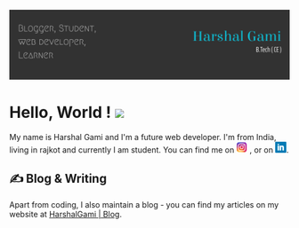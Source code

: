 <!-- More info, tips and tricks for making GitHub Profile README can be found in my article at https://towardsdatascience.com/build-a-stunning-readme-for-your-github-profile-9b80434fe5d7 -->

[![Blog](https://raw.githubusercontent.com/harshalgami13/harshalgami13/main/My%20self.png "Header")](https://bdmrgxz4ptu3ljtkn5f1rq-on.drv.tw/www.harshalgami/)

# Hello, World ! <img src="https://raw.githubusercontent.com/MartinHeinz/MartinHeinz/master/wave.gif" width="30px">

My name is Harshal Gami and I'm a future web developer. I'm from India, living in rajkot and currently I am student. You can find me on <a href="https://www.instagram.com/___.h_g_patel.___13/" target="_blank"><img src="https://raw.githubusercontent.com/harshalgami13/harshalgami13/main/580b57fcd9996e24bc43c521.png" width="20px"></a> ,  or on <a href="https://www.linkedin.com/in/harshalgami/" target="_blank"><img src="https://raw.githubusercontent.com/harshalgami13/harshalgami13/main/58e91afdeb97430e81906504.png" width="20px"></a>.

## &#x270d; Blog & Writing

Apart from coding, I also maintain a blog - you can find my articles on my website at [HarshalGami | Blog](https://bdmrgxz4ptu3ljtkn5f1rq-on.drv.tw/www.harshalgami/).


<!-- ## &#x1f4c8; GitHub Stats -->



 
